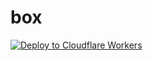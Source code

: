 # box
[![Deploy to Cloudflare Workers](https://deploy.workers.cloudflare.com/button)](https://deploy.workers.cloudflare.com/?url=https://github.com/IonTeLOS/box)


